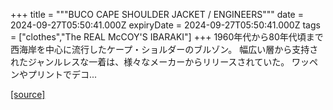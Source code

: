 +++
title = """BUCO CAPE SHOULDER JACKET / ENGINEERS"""
date = 2024-09-27T05:50:41.000Z
expiryDate = 2024-09-27T05:50:41.000Z
tags = ["clothes","The REAL McCOY'S IBARAKI"]
+++
1960年代から80年代頃まで西海岸を中心に流行したケープ・ショルダーのブルゾン。 幅広い層から支持されたジャンルレスな一着は、様々なメーカーからリリースされていた。 ワッペンやプリントでデコ...

[[source]](https://the-realmccoys.ocnk.net/product/1458)
